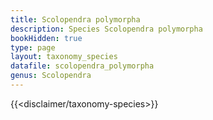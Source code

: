 ```yaml
---
title: Scolopendra polymorpha
description: Species Scolopendra polymorpha
bookHidden: true
type: page
layout: taxonomy_species
datafile: scolopendra_polymorpha
genus: Scolopendra
---
```


{{<disclaimer/taxonomy-species>}}